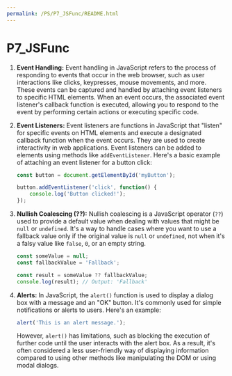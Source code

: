 ```yaml
---
permalink: /PS/P7_JSFunc/README.html
---
```


# P7_JSFunc

1. **Event Handling:**
Event handling in JavaScript refers to the process of responding to events that occur in the web browser, such as user interactions like clicks, keypresses, mouse movements, and more. These events can be captured and handled by attaching event listeners to specific HTML elements. When an event occurs, the associated event listener's callback function is executed, allowing you to respond to the event by performing certain actions or executing specific code.

2. **Event Listeners:**
Event listeners are functions in JavaScript that "listen" for specific events on HTML elements and execute a designated callback function when the event occurs. They are used to create interactivity in web applications. Event listeners can be added to elements using methods like `addEventListener`. Here's a basic example of attaching an event listener for a button click:

   ```javascript
   const button = document.getElementById('myButton');

   button.addEventListener('click', function() {
       console.log('Button clicked!');
   });
   ```

3. **Nullish Coalescing (??):**
Nullish coalescing is a JavaScript operator (`??`) used to provide a default value when dealing with values that might be `null` or `undefined`. It's a way to handle cases where you want to use a fallback value only if the original value is `null` or `undefined`, not when it's a falsy value like `false`, `0`, or an empty string.

   ```javascript
   const someValue = null;
   const fallbackValue = 'Fallback';

   const result = someValue ?? fallbackValue;
   console.log(result); // Output: 'Fallback'
   ```

4. **Alerts:**
In JavaScript, the `alert()` function is used to display a dialog box with a message and an "OK" button. It's commonly used for simple notifications or alerts to users. Here's an example:

   ```javascript
   alert('This is an alert message.');
   ```

   However, `alert()` has limitations, such as blocking the execution of further code until the user interacts with the alert box. As a result, it's often considered a less user-friendly way of displaying information compared to using other methods like manipulating the DOM or using modal dialogs.
